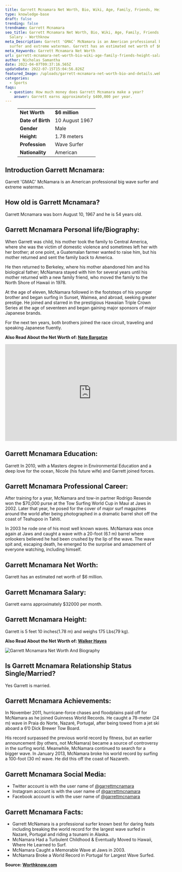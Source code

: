 ```yaml
---
title: Garrett Mcnamara Net Worth, Bio, Wiki, Age, Family, Friends, Height & Salary
type: knowledge-base
draft: false
trending: false
trendname: Garrett Mcnamara
seo_title: Garrett Mcnamara Net Worth, Bio, Wiki, Age, Family, Friends, Height &
  Salary - Worthknow
meta_Description: Garrett 'GMAC' McNamara is an American professional big wave
  surfer and extreme waterman. Garrett has an estimated net worth of $6 million.
meta_Keywords: Garrett Mcnamara Net Worth
url: garrett-mcnamara-net-worth-bio-wiki-age-family-friends-height-salary
author: Nicholas Samantha
date: 2022-04-07T09:37:16.565Z
updateDate: 2022-07-15T15:04:56.826Z
featured_Image: /uploads/garrett-mcnamara-net-worth-bio-and-details.webp
categories:
  - Sports
faqs:
  - question: How much money does Garrett Mcnamara make a year?
    answer: Garrett earns approximately $400,000 per year.
---
```

<figure class="wp-block-table is-style-stripes">
  <table>
    <tbody>
      <tr>
        <td>
          <strong>Net Worth</strong>
        </td>
        <td>
          <strong>$6 million</strong>
        </td>
      </tr>
      <tr>
        <td>
          <strong>Date of Birth</strong>
        </td>
        <td>10 August 1967</td>
      </tr>
      <tr>
        <td>
          <strong>Gender</strong>
        </td>
        <td>Male</td>
      </tr>
      <tr>
        <td>
          <strong>Height:</strong>
        </td>
        <td>1.78 meters</td>
      </tr>
      <tr>
        <td>
          <strong>Profession</strong>
        </td>
        <td>Wave Surfer</td>
      </tr>
      <tr>
        <td>
          <strong>Nationality</strong>
        </td>
        <td>American</td>
      </tr>
    </tbody>
  </table>
</figure>

## **Introduction Garrett Mcnamara:**

Garrett 'GMAC' McNamara is an American professional big wave surfer and extreme waterman.

## **How old is Garrett Mcnamara?**

Garrett Mcnamara was born August 10, 1967 and he is 54 years old.

## **Garrett Mcnamara Personal life/Biography:**

When Garrett was child, his mother took the family to Central America, where she was the victim of domestic violence and sometimes left her with her brother; at one point, a Guatemalan farmer wanted to raise him, but his mother returned and sent the family back to America.

He then returned to Berkeley, where his mother abandoned him and his biological father; McNamara stayed with him for several years until his mother returned with a new family friend, who moved the family to the North Shore of Hawaii in 1978.

At the age of eleven, McNamara followed in the footsteps of his younger brother and began surfing in Sunset, Waimea, and abroad, seeking greater prestige. He joined and starred in the prestigious Hawaiian Triple Crown Series at the age of seventeen and began gaining major sponsors of major Japanese brands.

For the next ten years, both brothers joined the race circuit, traveling and speaking Japanese fluently.

**Also Read About the Net Worth of: <a href="https://worthknow.com/nate-bargatze-net-worth-bio-wiki-age-family-friends-height-salary/" target="_blank" rel="noopener">Nate Bargatze</a>**

<iframe width="560" height="315" src="https://www.youtube.com/embed/axiSsfAZTHA" title="YouTube video player" frameborder="0" allow="accelerometer; autoplay; clipboard-write; encrypted-media; gyroscope; picture-in-picture" allowfullscreen></iframe>

## **Garrett Mcnamara Education:**

Garrett In 2010, with a Masters degree in Environmental Education and a deep love for the ocean, Nicole (his future wife) and Garrett joined forces.

## **Garrett Mcnamara Professional Career:**

After training for a year, McNamara and tow-in partner Rodrigo Resende won the $70,000 purse at the Tow Surfing World Cup in Maui at Jaws in 2002. Later that year, he posed for the cover of major surf magazines around the world after being photographed in a dramatic barrel shot off the coast of Teahupoo in Tahiti.

In 2003 he rode one of his most well known waves. McNamara was once again at Jaws and caught a wave with a 20-foot (6.1 m) barrel where onlookers believed he had been crushed by the lip of the wave. The wave spit and, escaping death, he emerged to the surprise and amazement of everyone watching, including himself.

## **Garrett Mcnamara Net Worth:**

Garrett has an estimated net worth of $6 million.

## **Garrett Mcnamara Salary:**

Garrett earns approximately $32000 per month.

## **Garrett Mcnamara Height:**

Garrett is 5 feet 10 inches(1.78 m) and weighs 175 Lbs(79 kg).

**Also Read About the Net Worth of: <a href="https://worthknow.com/walker-hayes-net-worth-bio-age-family-friends-height-salary/" target="_blank" rel="noopener">Walker Hayes</a>**

![Garrett Mcnamara Net Worth And Biography](/uploads/garrett-mcnamara-net-worth.webp)

## **Is Garrett Mcnamara Relationship Status Single/Married?**

Yes Garrett is married.

## **Garrett Mcnamara Achievements:**

In November 2011, hurricane-force chases and floodplains paid off for McNamara as he joined Guinness World Records. He caught a 78-meter (24 m) wave in Praia do Norte, Nazaré, Portugal, after being towed from a jet ski aboard a 6’0 Dick Brewer Tow Board.

His record surpassed the previous world record by fitness, but an earlier announcement (by others, not McNamara) became a source of controversy in the surfing world. Meanwhile, McNamara continued to search for a bigger wave. In January 2013, McNamara broke his world record by surfing a 100-foot (30 m) wave. He did this off the coast of Nazareth.

## **Garrett Mcnamara Social Media:**

* Twitter account is with the user name of <a href="https://twitter.com/garrettmcnamara" target="_blank" rel="nofollow" rel="noopener">@garrettmcnamara</a>
* Instagram account is with the user name of <a href="https://www.instagram.com/mcnamara_s/" target="_blank" rel="nofollow" rel="noopener">@garrettmcnamara</a>
* Facebook account is with the user name of <a href="https://web.facebook.com/GarrettMcnamarasurf" target="_blank" rel="nofollow" rel="noopener">@garrettmcnamara</a>

## **Garrett Mcnamara Facts:**

* Garrett McNamara is a professional surfer known best for daring feats including breaking the world record for the largest wave surfed in Nazaré, Portugal and riding a tsunami in Alaska.
* McNamara Had a Turbulent Childhood & Eventually Moved to Hawaii, Where He Learned to Surf.
* McNamara Caught a Memorable Wave at Jaws in 2003.
* McNamara Broke a World Record in Portugal for Largest Wave Surfed.

**Source: <a href="https://worthknow.com/" target="_blank" rel="noopener">Worthknow.com</a>**